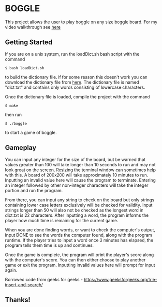 # BOGGLE
This project allows the user to play boggle on any size boggle board.  For my video walkthrough see [here](https://alabama.box.com/s/77s1y07a8tax2xayzssgafqyfgmdmxdk)

## Getting Started
If you are on a unix system, run the loadDict.sh bash script with the command

```
$ bash loadDict.sh
```
to build the dictionary file.  If for some reason this doesn't work you can download the dictionary file from [here](https://alabama.box.com/s/6vm2svlcuoi757uon3972mbxv5ptuejr).
The dictionary file is named "dict.txt" and contains only words consisting of lowercase characters.

Once the dictionary file is loaded, compile the project with the command

```
$ make
```
then run
```
$ ./boggle
```
to start a game of boggle.

## Gameplay

You can input any integer for the size of the board, but be warned that values greater than 100 will take longer than 10 seconds to run and may not look great on the screen. Resizing the terminal window can sometimes help with this. A board of 200x200 will take approximately 10 minutes to run.  Inputting an invalid value here will cause the program to terminate. Entering an integer followed by other non-integer characters will take the integer portion and run the program.

From there, you can input any string to check on the board but only strings containing lower case letters exclusively will be checked for validity.  Input strings longer than 50 will also not be checked as the longest word in dict.txt is 22 characters.  After inputting a word, the program informs the player how much time is remaining for the current game.

When you are done finding words, or want to check the computer's output, input DONE to see the words the computer found, along with the program runtime. If the player tries to input a word once 3 minutes has elapsed, the program tells them time is up and continues.

Once the game is complete, the program will print the player's score along with the computer's score.  You can then either choose to play another game or exit the program.  Inputting invalid values here will prompt for input again.

Borrowed code from geeks for geeks - https://www.geeksforgeeks.org/trie-insert-and-search/

## Thanks!
